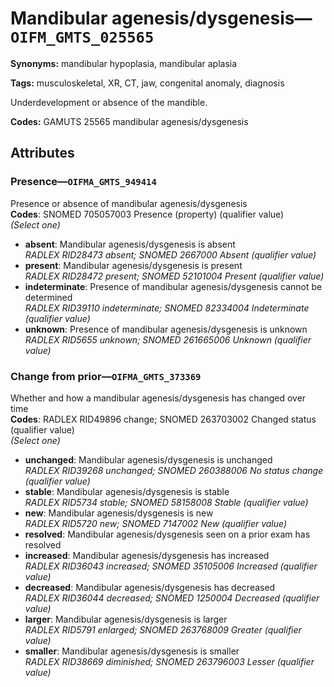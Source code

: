 # Mandibular agenesis/dysgenesis—`OIFM_GMTS_025565`

**Synonyms:** mandibular hypoplasia, mandibular aplasia

**Tags:** musculoskeletal, XR, CT, jaw, congenital anomaly, diagnosis

Underdevelopment or absence of the mandible.

**Codes:** GAMUTS 25565 mandibular agenesis/dysgenesis

## Attributes

### Presence—`OIFMA_GMTS_949414`

Presence or absence of mandibular agenesis/dysgenesis  
**Codes**: SNOMED 705057003 Presence (property) (qualifier value)  
*(Select one)*

- **absent**: Mandibular agenesis/dysgenesis is absent  
_RADLEX RID28473 absent; SNOMED 2667000 Absent (qualifier value)_
- **present**: Mandibular agenesis/dysgenesis is present  
_RADLEX RID28472 present; SNOMED 52101004 Present (qualifier value)_
- **indeterminate**: Presence of mandibular agenesis/dysgenesis cannot be determined  
_RADLEX RID39110 indeterminate; SNOMED 82334004 Indeterminate (qualifier value)_
- **unknown**: Presence of mandibular agenesis/dysgenesis is unknown  
_RADLEX RID5655 unknown; SNOMED 261665006 Unknown (qualifier value)_

### Change from prior—`OIFMA_GMTS_373369`

Whether and how a mandibular agenesis/dysgenesis has changed over time  
**Codes**: RADLEX RID49896 change; SNOMED 263703002 Changed status (qualifier value)  
*(Select one)*

- **unchanged**: Mandibular agenesis/dysgenesis is unchanged  
_RADLEX RID39268 unchanged; SNOMED 260388006 No status change (qualifier value)_
- **stable**: Mandibular agenesis/dysgenesis is stable  
_RADLEX RID5734 stable; SNOMED 58158008 Stable (qualifier value)_
- **new**: Mandibular agenesis/dysgenesis is new  
_RADLEX RID5720 new; SNOMED 7147002 New (qualifier value)_
- **resolved**: Mandibular agenesis/dysgenesis seen on a prior exam has resolved  
- **increased**: Mandibular agenesis/dysgenesis has increased  
_RADLEX RID36043 increased; SNOMED 35105006 Increased (qualifier value)_
- **decreased**: Mandibular agenesis/dysgenesis has decreased  
_RADLEX RID36044 decreased; SNOMED 1250004 Decreased (qualifier value)_
- **larger**: Mandibular agenesis/dysgenesis is larger  
_RADLEX RID5791 enlarged; SNOMED 263768009 Greater (qualifier value)_
- **smaller**: Mandibular agenesis/dysgenesis is smaller  
_RADLEX RID38669 diminished; SNOMED 263796003 Lesser (qualifier value)_